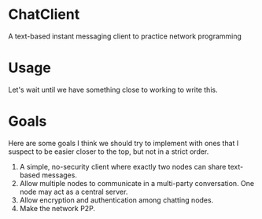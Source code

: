 # ChatClient
A text-based instant messaging client to practice network programming

# Usage
Let's wait until we have something close to working to write this.

# Goals

Here are some goals I think we should try to implement with ones that I suspect to
be easier closer to the top, but not in a strict order.

1. A simple, no-security client where exactly two nodes can share text-based messages.
2. Allow multiple nodes to communicate in a multi-party conversation. One node may act as a central server.
3. Allow encryption and authentication among chatting nodes.
4. Make the network P2P.
